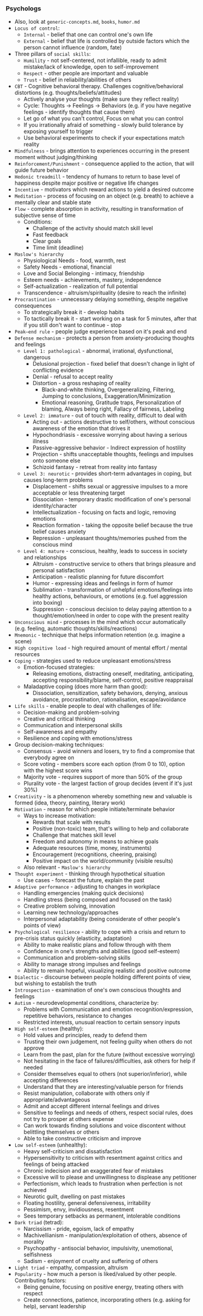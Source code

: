 ### Psychologs
* Also, look at `generic-concepts.md`, `books`, `humor.md`
* `Locus of control`:
	* `Internal` - belief that one can control one's own life
	* `External` - belief that life is controlled by outside factors which the person cannot influence (random, fate)
* Three pillars of `social skills`:
	* `Humility` - not self-centered, not infallible, ready to admit mistake/lack of knowledge, open to self-improvement
	* `Respect` - other people are important and valuable
	* `Trust` - belief in reliability/abilities of others
* `CBT` - Cognitive behavioral therapy. Challenges cognitive/behavioral distortions (e.g. thoughts/beliefs/attitudes)
    * Actively analyse your thoughts (make sure they reflect reality)
    * Cycle: Thoughts -> Feelings -> Behaviors (e.g. if you have negative feelings - identify thoughts that cause them)
    * Let go of what you can't control, Focus on what you can control
    * If you irrationally afraid of something - slowly build tolerance by exposing yourself to trigger
    * Use behavioral experiments to check if your expectations match reality
* `Mindfulness` - brings attention to experiences occurring in the present moment without judging/thinking
* `Reinforcement/Punishment` - consequence applied to the action, that will guide future behavior
* `Hedonic treadmill` - tendency of humans to return to base level of happiness despite major positive or negative life changes
* `Incentive` - motivators which reward actions to yield a desired outcome
* `Meditation` - process of focusing on an object (e.g. breath) to achieve a mentally clear and stable state
* `Flow` - complete absorption in activity, resulting in transformation of subjective sense of time
    * Conditions:
        * Challenge of the activity should match skill level
        * Fast feedback
        * Clear goals
        * Time limit (deadline)
* `Maslow's hierarchy`
    * Physiological Needs - food, warmth, rest
    * Safety Needs - emotional, financial
    * Love and Social Belonging - intimacy, friendship
    * Esteem needs - achievements, mastery, independence
    * Self-actualization - realization of full potential
    * Transcendence - altruism/spirituality (desire to reach the infinite)
* `Procrastination` - unnecessary delaying something, despite negative consequences
    * To strategically break it - develop habits
    * To tactically break it - start working on a task for 5 minutes, after that if you still don't want to continue - stop
* `Peak–end rule` - people judge experience based on it's peak and end
* `Defense mechanism` - protects a person from anxiety-producing thoughts and feelings
    * `Level 1: pathological` - abnormal, irrational, dysfunctional, dangerous
        * Delusional projection - fixed belief that doesn't change in light of conflicting evidence
        * Denial - refusal to accept reality
        * Distortion - a gross reshaping of reality
            * Black-and-white thinking, Overgeneralizing, Filtering, Jumping to conclusions,  Exaggeration/Minimization
            * Emotional reasoning, Gratitude traps, Personalization of blaming, Always being right, Fallacy of fairness, Labeling
    * `Level 2: immature` - out of touch with reality, difficult to deal with
        * Acting out - actions destructive to self/others, without conscious awareness of the emotion that drives it
        * Hypochondriasis - excessive worrying about having a serious illness
        * Passive-aggressive behavior - Indirect expression of hostility
        * Projection - shifts unacceptable thoughts, feelings and impulses onto someone else
        * Schizoid fantasy - retreat from reality into fantasy
    * `Level 3: neurotic` - provides short-term advantages in coping, but causes long-term problems
        * Displacement - shifts sexual or aggressive impulses to a more acceptable or less threatening target
        * Dissociation - temporary drastic modification of one's personal identity/character
        * Intellectualization - focusing on facts and logic, removing emotions
        * Reaction formation - taking the opposite belief because the true belief causes anxiety
        * Repression - unpleasant thoughts/memories pushed from the conscious mind
    * `Level 4: mature` - conscious, healthy, leads to success in society and relationships
        * Altruism - constructive service to others that brings pleasure and personal satisfaction
        * Anticipation - realistic planning for future discomfort
        * Humor - expressing ideas and feelings in form of humor
        * Sublimation - transformation of unhelpful emotions/feelings into healthy actions, behaviours, or emotions (e.g. fuel aggression into boxing)
        * Suppression - conscious decision to delay paying attention to a thought/emotion/need in order to cope with the present reality
* `Unconscious mind` - processes in the mind which occur automatically (e.g. feeling, automatic thoughts/skills/reactions)
* `Mnemonic` - technique that helps information retention (e.g. imagine a scene)
* `High cognitive load` - high required amount of mental effort / mental resources
* `Coping` - strategies used to reduce unpleasant emotions/stress
    * Emotion-focused strategies:
        * Releasing emotions, distracting oneself, meditating, anticipating, accepting responsibility/blame, self-control, positive reappraisal
    * Maladaptive coping (does more harm than good):
        * Dissociation, sensitization, safety behaviors, denying, anxious avoidance, procrastination, rationalisation, escape/avoidance
* `Life skills` - enable people to deal with challenges of life:
    * Decision-making and problem-solving
    * Creative and critical thinking
    * Communication and interpersonal skills
    * Self-awareness and empathy
    * Resilience and coping with emotions/stress
* Group decision-making techniques:
    * Consensus - avoid winners and losers, try to find a compromise that everybody agree on
    * Score voting - members score each option (from 0 to 10), option with the highest score wins
    * Majority vote - requires support of more than 50% of the group
    * Plurality vote - the largest faction of group decides (event if it's just 30%)
* `Creativity` - is a phenomenon whereby something new and valuable is formed (idea, theory, painting, literary work)
* `Motivation` - reason for which people initiate/terminate behavior
    * Ways to increase motivation:
        * Rewards that scale with results
        * Positive (non-toxic) team, that's willing to help and collaborate
        * Challenge that matches skill level
        * Freedom and autonomy in means to achieve goals
        * Adequate resources (time, money, instruments)
        * Encouragement (recognitions, cheering, praising)
        * Positive impact on the world/community (visible results)
    * Also relevant - `Maslow's hierarchy`
* `Thought experiment` - thinking through hypothetical situation
    * Use cases - forecast the future, explain the past
* `Adaptive performance` - adjusting to changes in workplace
    * Handling emergencies (making quick decisions)
    * Handling stress (being composed and focused on the task)
    * Creative problem solving, innovation
    * Learning new technology/approaches
    * Interpersonal adaptability (being considerate of other people's points of view)
* `Psychological resilience` - ability to cope with a crisis and return to pre-crisis status quickly (elasticity, adaptation)
    * Ability to make realistic plans and follow through with them
    * Confidence in one's strengths and abilities (good self-esteem)
    * Communication and problem-solving skills
    * Ability to manage strong impulses and feelings
    * Ability to remain hopeful, visualizing realistic and positive outcome
* `Dialectic` - discourse between people holding different points of view, but wishing to establish the truth
* `Introspection` - examination of one's own conscious thoughts and feelings
* `Autism` - neurodevelopmental conditions, characterize by:     
    * Problems with Communication and emotion recognition/expression, repetitive behaviors, resistance to changes
    * Restricted interests, unusual reaction to certain sensory inputs
* `High self-esteem` (healthy):
    * Hold values and principles, ready to defend them
    * Trusting their own judgement, not feeling guilty when others do not approve
    * Learn from the past, plan for the future (without excessive worrying)
    * Not hesitating in the face of failures/difficulties, ask others for help if needed
    * Consider themselves equal to others (not superior/inferior), while accepting differences
    * Understand that they are interesting/valuable person for friends
    * Resist manipulation, collaborate with others only if appropriate/advantageous
    * Admit and accept different internal feelings and drives
    * Sensitive to feelings and needs of others, respect social rules, does not try to prosper at others expense
    * Can work towards finding solutions and voice discontent without belittling themselves or others
    * Able to take constructive criticism and improve
* `Low self-esteem` (unhealthy):
    * Heavy self-criticism and dissatisfaction
    * Hypersensitivity to criticism with resentment against critics and feelings of being attacked
    * Chronic indecision and an exaggerated fear of mistakes
    * Excessive will to please and unwillingness to displease any petitioner
    * Perfectionism, which leads to frustration when perfection is not achieved
    * Neurotic guilt, dwelling on past mistakes
    * Floating hostility, general defensiveness, irritability
    * Pessimism, envy, invidiousness, resentment
    * Sees temporary setbacks as permanent, intolerable conditions
* `Dark triad` (tetrad):
    * Narcissism - pride, egoism, lack of empathy
    * Machivellianism - manipulation/exploitation of others, absence of morality
    * Psychopathy - antisocial behavior, impulsivity, unemotional, selfishness
    * Sadism - enjoyment of cruelty and suffering of others
* `Light triad` - empathy, compassion, altruism
* `Popularity` - how much a person is liked/valued by other people. Contributing factors:
    * Being genuine, focusing on positive energy, treating others with respect
    * Create connections, patience, incorporating others (e.g. asking for help), servant leadership
